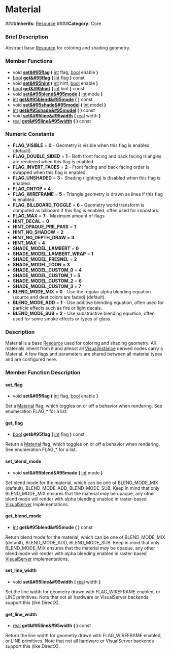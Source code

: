 #  Material  
####**Inherits:** [Resource](class_resource)
####**Category:** Core

###  Brief Description  
Abstract base [Resource](class_resource) for coloring and shading geometry.

###  Member Functions 
  * void  **[set&#95flag](#set_flag)**  **(** [int](class_int) flag, [bool](class_bool) enable  **)**
  * [bool](class_bool)  **[get&#95flag](#get_flag)**  **(** [int](class_int) flag  **)** const
  * void  **[set&#95hint](#set_hint)**  **(** [int](class_int) hint, [bool](class_bool) enable  **)**
  * [bool](class_bool)  **[get&#95hint](#get_hint)**  **(** [int](class_int) hint  **)** const
  * void  **[set&#95blend&#95mode](#set_blend_mode)**  **(** [int](class_int) mode  **)**
  * [int](class_int)  **[get&#95blend&#95mode](#get_blend_mode)**  **(** **)** const
  * void  **[set&#95shade&#95model](#set_shade_model)**  **(** [int](class_int) model  **)**
  * [int](class_int)  **[get&#95shade&#95model](#get_shade_model)**  **(** **)** const
  * void  **[set&#95line&#95width](#set_line_width)**  **(** [real](class_real) width  **)**
  * [real](class_real)  **[get&#95line&#95width](#get_line_width)**  **(** **)** const

###  Numeric Constants  
  * **FLAG_VISIBLE** = **0** - Geometry is visible when this flag is enabled (default).
  * **FLAG_DOUBLE_SIDED** = **1** - Both front facing and back facing triangles are rendered when this flag is enabled.
  * **FLAG_INVERT_FACES** = **2** - Front facing and back facing order is swapped when this flag is enabled.
  * **FLAG_UNSHADED** = **3** - Shading (lighting) is disabled when this flag is enabled.
  * **FLAG_ONTOP** = **4**
  * **FLAG_WIREFRAME** = **5** - Triangle geometry is drawn as lines if this flag is enabled.
  * **FLAG_BILLBOARD_TOGGLE** = **6** - Geometry world transform is computed as billboard if this flag is enabled, often used for impostors.
  * **FLAG_MAX** = **7** - Maximum amount of flags
  * **HINT_DECAL** = **0**
  * **HINT_OPAQUE_PRE_PASS** = **1**
  * **HINT_NO_SHADOW** = **2**
  * **HINT_NO_DEPTH_DRAW** = **3**
  * **HINT_MAX** = **4**
  * **SHADE_MODEL_LAMBERT** = **0**
  * **SHADE_MODEL_LAMBERT_WRAP** = **1**
  * **SHADE_MODEL_FRESNEL** = **2**
  * **SHADE_MODEL_TOON** = **3**
  * **SHADE_MODEL_CUSTOM_0** = **4**
  * **SHADE_MODEL_CUSTOM_1** = **5**
  * **SHADE_MODEL_CUSTOM_2** = **6**
  * **SHADE_MODEL_CUSTOM_3** = **7**
  * **BLEND_MODE_MIX** = **0** - Use the regular alpha blending equation (source and dest colors are faded) (default).
  * **BLEND_MODE_ADD** = **1** - Use additive blending equation, often used for particle effects such as fire or light decals.
  * **BLEND_MODE_SUB** = **2** - Use substractive blending equation, often used for some smoke effects or types of glass.

###  Description  
Material is a base [Resource](class_resource) used for coloring and shading geometry. All materials inherit from it and almost all [VisualInstance](class_visualinstance) derived nodes carry a Material. A few flags and parameters are shared between all material types and are configured here.

###  Member Function Description  

#### <a name="set_flag">set_flag</a>
  * void  **set&#95flag**  **(** [int](class_int) flag, [bool](class_bool) enable  **)**

Set a [Material](class_material) flag, which toggles on or off a behavior when rendering. See enumeration FLAG_* for a list.

#### <a name="get_flag">get_flag</a>
  * [bool](class_bool)  **get&#95flag**  **(** [int](class_int) flag  **)** const

Return a [Material](class_material) flag, which toggles on or off a behavior when rendering. See enumeration FLAG_* for a list.

#### <a name="set_blend_mode">set_blend_mode</a>
  * void  **set&#95blend&#95mode**  **(** [int](class_int) mode  **)**

Set blend mode for the material, which can be one of BLEND_MODE_MIX (default), BLEND_MODE_ADD, BLEND_MODE_SUB. Keep in mind that only BLEND_MODE_MIX ensures that the material _may_ be opaque, any other blend mode will render with alpha blending enabled in raster-based [VisualServer](class_visualserver) implementations.

#### <a name="get_blend_mode">get_blend_mode</a>
  * [int](class_int)  **get&#95blend&#95mode**  **(** **)** const

Return blend mode for the material, which can be one of BLEND_MODE_MIX (default), BLEND_MODE_ADD, BLEND_MODE_SUB. Keep in mind that only BLEND_MODE_MIX ensures that the material _may_ be opaque, any other blend mode will render with alpha blending enabled in raster-based [VisualServer](class_visualserver) implementations.

#### <a name="set_line_width">set_line_width</a>
  * void  **set&#95line&#95width**  **(** [real](class_real) width  **)**

Set the line width for geometry drawn with FLAG_WIREFRAME enabled, or LINE primitives. Note that not all hardware or VisualServer backends support this (like DirectX).

#### <a name="get_line_width">get_line_width</a>
  * [real](class_real)  **get&#95line&#95width**  **(** **)** const

Return the line width for geometry drawn with FLAG_WIREFRAME enabled, or LINE primitives. Note that not all hardware or VisualServer backends support this (like DirectX).
